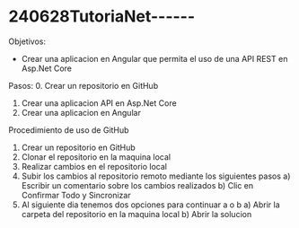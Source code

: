 # 240628TutoriaNet------

Objetivos:
- Crear una aplicacion en Angular que permita el uso de una API REST en Asp.Net Core

Pasos:
0. Crear un repositorio en GitHub
1. Crear una aplicacion API en Asp.Net Core
2. Crear una aplicacion en Angular


Procedimiento de uso de GitHub
1. Crear un repositorio en GitHub
2. Clonar el repositorio en la maquina local
3. Realizar cambios en el repositorio local
4. Subir los cambios al repositorio remoto mediante los siguientes pasos
    a) Escribir un comentario sobre los cambios realizados
    b) Clic en Confirmar Todo y Sincronizar
5. Al siguiente dia tenemos dos opciones para continuar a o b
    a) Abrir la carpeta del repositorio en la maquina local
    b) Abrir la solucion